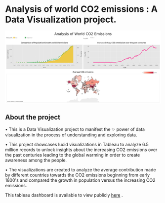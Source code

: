 # Analysis of world CO2 emissions :  A Data Visualization project.

![CO2 Emissions Data Viz](https://raw.githubusercontent.com/akshataupadhye/Analysis-of-world-CO2-emissions/main/dashboard/Dashboard%201.png)

## About the project

•	This is a Data Visualization project to manifest the ✨ power of data visualization in the process of understanding and exploring data.

•	This project showcases lucid visualizations in Tableau to analyze 6.5 million records to unlock insights about the increasing CO2 emissions over the past centuries leading to the global warming in order to create awareness among the people.

• The visualizations are created to analyze the average contribution made by different countries towards the CO2 emissions beginning from early 1800's and compared the growth in population versus the increasing CO2 emissions.

This tableau dashboard is available to view publicly [here](https://public.tableau.com/app/profile/akshata.upadhye/viz/CO2Emissions_16303731687290/Dashboard1) .
